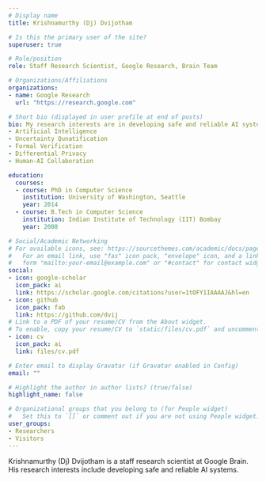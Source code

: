 ```yaml
---
# Display name
title: Krishnamurthy (Dj) Dvijotham

# Is this the primary user of the site?
superuser: true

# Role/position
role: Staff Research Scientist, Google Research, Brain Team

# Organizations/Affiliations
organizations:
- name: Google Research
  url: "https://research.google.com"

# Short bio (displayed in user profile at end of posts)
bio: My research interests are in developing safe and reliable AI systems. Specifically, I am actively working on the following topics:
- Artificial Intelligence
- Uncertainty Qunatification
- Formal Verification
- Differential Privacy
- Human-AI Collaboration

education:
  courses:
  - course: PhD in Computer Science
    institution: University of Washington, Seattle
    year: 2014
  - course: B.Tech in Computer Science
    institution: Indian Institute of Technology (IIT) Bombay
    year: 2008

# Social/Academic Networking
# For available icons, see: https://sourcethemes.com/academic/docs/page-builder/#icons
#   For an email link, use "fas" icon pack, "envelope" icon, and a link in the
#   form "mailto:your-email@example.com" or "#contact" for contact widget.
social:
- icon: google-scholar
  icon_pack: ai
  link: https://scholar.google.com/citations?user=1tOFY1IAAAAJ&hl=en
- icon: github
  icon_pack: fab
  link: https://github.com/dvij
# Link to a PDF of your resume/CV from the About widget.
# To enable, copy your resume/CV to `static/files/cv.pdf` and uncomment the lines below.
- icon: cv
  icon_pack: ai
  link: files/cv.pdf

# Enter email to display Gravatar (if Gravatar enabled in Config)
email: ""

# Highlight the author in author lists? (true/false)
highlight_name: false

# Organizational groups that you belong to (for People widget)
#   Set this to `[]` or comment out if you are not using People widget.
user_groups:
- Researchers
- Visitors
---
```


Krishnamurthy (Dj) Dvijotham is a staff research scientist at Google Brain. His research interests include developing safe and reliable AI systems.
